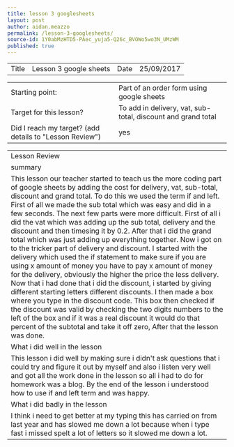 ```yaml
---
title: lesson 3 googlesheets
layout: post
author: aidan.meazzo
permalink: /lesson-3-googlesheets/
source-id: 1Y0abMzHTD5-PAec_yuja5-Q26c_BVOWo5wo3N_UMzWM
published: true
---
```

<table>
  <tr>
    <td>Title</td>
    <td>Lesson 3 google sheets</td>
    <td>Date</td>
    <td>25/09/2017</td>
  </tr>
</table>


<table>
  <tr>
    <td>Starting point:</td>
    <td>Part of an order form using google sheets</td>
  </tr>
  <tr>
    <td>Target for this lesson?</td>
    <td>To add in delivery, vat, sub-total, discount and grand total </td>
  </tr>
  <tr>
    <td>Did I reach my target?
(add details to "Lesson Review")</td>
    <td>yes</td>
  </tr>
</table>


<table>
  <tr>
    <td>Lesson Review</td>
  </tr>
  <tr>
    <td>summary</td>
  </tr>
  <tr>
    <td>This lesson our teacher started to teach us the more coding part of google sheets by adding the cost for delivery, vat, sub-total, discount and grand total. To do this we used the term if and left. First of all we made the sub total which was easy and did in a few seconds. The next few parts were more difficult. First of all i did the vat which was adding up the sub total, delivery and the discount and then timesing it by 0.2. After that i did the grand total which was just adding up everything together. Now i got on to the tricker part of delivery and discount. I started with the delivery which used the if statement to make sure if you are using x amount of money you have to pay x amount of money for the delivery, obviously the higher the price the less delivery. Now that i had done that i did the discount, i started by giving different starting letters different discounts. I then made a box where you type in the discount code. This box then checked if the discount was valid by checking the two digits numbers to the left of the box and if it was a real discount it would do that percent of the subtotal and take it off zero, After that the lesson was done.</td>
  </tr>
  <tr>
    <td>What i did well in the lesson</td>
  </tr>
  <tr>
    <td>This lesson i did well by making sure i didn't ask questions that i could try and figure it out by myself and also i listen very well and got all the work done in the lesson so all i had to do for homework was a blog. By the end of the lesson i understood how to use if and left term and was happy. </td>
  </tr>
  <tr>
    <td>What i did badly in the lesson</td>
  </tr>
  <tr>
    <td>I think i need to get better at my typing this has carried on from last year and has slowed me down a lot because when i type fast i missed spelt a lot of letters so it slowed me down a lot.</td>
  </tr>
</table>


